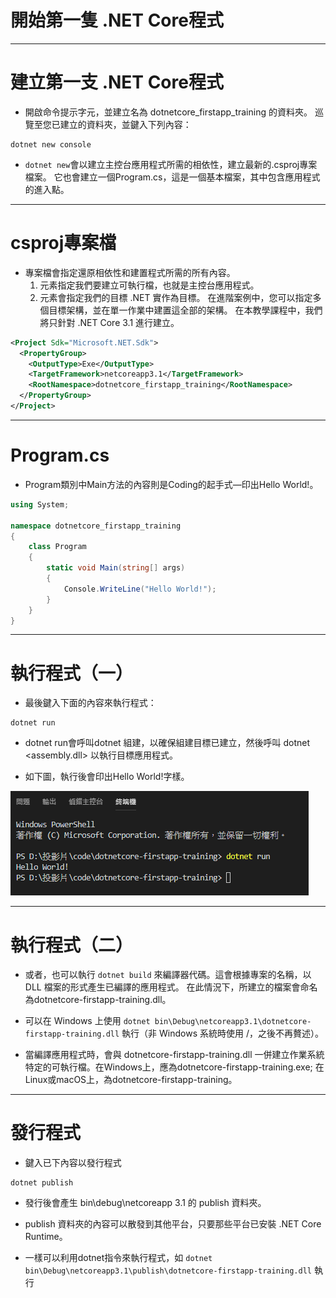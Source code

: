 # 開始第一隻 .NET Core程式

-  -  -  -  -

# 建立第一支 .NET Core程式

- 開啟命令提示字元，並建立名為 dotnetcore_firstapp_training 的資料夾。 巡覽至您已建立的資料夾，並鍵入下列內容：

```
dotnet new console
```

- `dotnet new`會以建立主控台應用程式所需的相依性，建立最新的.csproj專案檔案。 它也會建立一個Program.cs，這是一個基本檔案，其中包含應用程式的進入點。

-  -  -  -  -

# csproj專案檔

- 專案檔會指定還原相依性和建置程式所需的所有內容。
  1. <OutputType> 元素指定我們要建立可執行檔，也就是主控台應用程式。
  2. <TargetFramework> 元素會指定我們的目標 .NET 實作為目標。 在進階案例中，您可以指定多個目標架構，並在單一作業中建置這全部的架構。 在本教學課程中，我們將只針對 .NET Core 3.1 進行建立。

```xml
<Project Sdk="Microsoft.NET.Sdk">
  <PropertyGroup>
    <OutputType>Exe</OutputType>
    <TargetFramework>netcoreapp3.1</TargetFramework>
    <RootNamespace>dotnetcore_firstapp_training</RootNamespace>
  </PropertyGroup>
</Project>
```

-  -  -  -  -

# Program.cs

- Program類別中Main方法的內容則是Coding的起手式—印出Hello World!。

```csharp
using System;

namespace dotnetcore_firstapp_training
{
    class Program
    {
        static void Main(string[] args)
        {
            Console.WriteLine("Hello World!");
        }
    }
}
```

-  -  -  -  -

# 執行程式（一）

- 最後鍵入下面的內容來執行程式：

```
dotnet run
```

- dotnet run會呼叫dotnet 組建，以確保組建目標已建立，然後呼叫 dotnet <assembly.dll> 以執行目標應用程式。

- 如下圖，執行後會印出Hello World!字樣。

![](../images/firstapp01.png)

-  -  -  -  -

# 執行程式（二）

- 或者，也可以執行 `dotnet build` 來編譯器代碼。這會根據專案的名稱，以 DLL 檔案的形式產生已編譯的應用程式。 在此情況下，所建立的檔案會命名為dotnetcore-firstapp-training.dll。

- 可以在 Windows 上使用 `dotnet bin\Debug\netcoreapp3.1\dotnetcore-firstapp-training.dll` 執行（非 Windows 系統時使用 /，之後不再贅述）。

- 當編譯應用程式時，會與 dotnetcore-firstapp-training.dll 一併建立作業系統特定的可執行檔。在Windows上，應為dotnetcore-firstapp-training.exe; 在Linux或macOS上，為dotnetcore-firstapp-training。

-  -  -  -  -

# 發行程式

- 鍵入已下內容以發行程式
```
dotnet publish
```
- 發行後會產生 bin\debug\netcoreapp 3.1 的 publish 資料夾。 
- publish 資料夾的內容可以散發到其他平台，只要那些平台已安裝 .NET Core Runtime。

- 一樣可以利用dotnet指令來執行程式，如 `dotnet bin\Debug\netcoreapp3.1\publish\dotnetcore-firstapp-training.dll` 執行